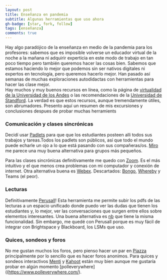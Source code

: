 ```yaml
---
layout: post
title: Enseñanza en pandemia
subtitle: Algunas herramientas que uso ahora
gh-badge: [star, fork, follow]
tags: [enseñanza]
comments: true
---
```


Hay algo paradójico de la enseñanza en medio de la pandemia para los profesores: sabemos que es imposible volverse un educador virtual de la noche a la mañana ni adquirir experticia en este modo de trabajo en tan poco tiempo pero también queremos hacer las cosas bien. Sabemos que estamos haciendo lo mejor que podemos sin ser nativos digitales ni expertos en tecnología, pero queremos hacerlo mejor. Han pasado así semanas de muchas exploraciones autodidactas con herramientas para hacer las clase mejor.  
Hay muchos y muy buenos recursos en línea, como la página de [virtualidad de la Universidad de los Andes](https://virtualidad.uniandes.edu.co/) o las recomendaciones de la [Universidad de Standford](https://docs.google.com/document/d/1ccsudB2vwZ_GJYoKlFzGbtnmftGcXwCIwxzf-jkkoCU/). La verdad es que estos recursos, aunque tremendamente útiles, son abrumadores. Presento aquí un resumen de mis excursiones y conclusiones despues de probar muchas herramients 


### Comunicación y clases sincrónicas
Decidí usar [Padlets](https://padlet.com/) para que que los estudiantes posteen alli todos sus trabajos y tareas.Todos los padlets son públicos, así que todo el mundo puede echarle un ojo a lo que está pasando con sus compañeras/os. [Miro](http://miro.com/) me parece una muy buena alternativa para grupos más pequeños.  

Para las clases sincrónicas definitivamente me quedo con [Zoom](https://zoom.us/). Es el más intuitivo y el que menos crea problemas con mi computador y conexión de internet. Otra alternativa buena es [Webex](https://www.webex.com/es/index.html). Descartados: [Bongo](https://www.bongolearn.com/), [Whereby](https://whereby.com/) y Teams (el peor). 

### Lecturas 
Definitivamente [Perusall](https://perusall.com/)! Esta herramienta me permite subir los pdfs de las lecturas a un espacio unificado donde puedo ver las dudas que tienen los estudiantes y, lo mejor, ver las conversaciones que surgen entre ellos sobre elementos interesantes. Una buena alternativa es [nb](https://nb.mit.edu/welcome) que tiene la misma funcionalidad. Sin embargo, me quedé con Perusall porque es muy fácil de integrar con Brightspace y Blackboard, los LSMs que uso.

### Quices, sondeos y foros

No me gustan muchos los foros, pero pienso hacer un par en [Piazza](https://piazza.com/) principalmente por lo sencillo que es hacer foros anonimos. Para quices y sondeos interactivos [Menti](https://www.mentimeter.com/) y [Kahoot](https://kahoot.com/) están muy bien aunque me gustaría probar en algún momento [polleverywhere]((https://www.polleverywhere.com/). 
